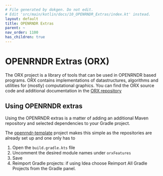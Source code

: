 ```yaml
---
# File generated by dokgen. Do not edit. 
# Edit 'src/main/kotlin/docs/10_OPENRNDR_Extras/index.kt' instead.
layout: default
title: OPENRNDR Extras
parent: ~
nav_order: 1100
has_children: true
---
```

 
# OPENRNDR Extras (ORX)

The ORX project is a library of tools that can be used in OPENRNDR based programs. ORX contains implementations of
datastructures, algorithms and utilities for (mostly) computational graphics. You can find the ORX source code and
additional documentation in the [ORX repository](https://github.com/openrndr/orx)

## Using OPENRNDR extras

Using the OPENRNDR extras is a matter of adding an additional Maven repository and selected dependencies to your
Gradle project.

The [openrndr-template](https://github.com/openrndr/openrndr-template) project makes this simple as 
the repositories are already set up and one only has to 
 
1. Open the `build.gradle.kts` file
2. Uncomment the desired module names under `orxFeatures`
3. Save
4. Reimport Gradle projects: if using Idea choose Reimport All Gradle Projects from the Gradle panel. 
